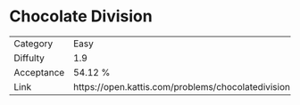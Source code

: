 # Chocolate Division

<table>
    <tr>
        <td>Category</td>
        <td>Easy</td>
    </tr>
    <tr>
        <td>Diffulty</td>
        <td>1.9</td>
    </tr>
    <tr>
        <td>Acceptance</td>
        <td>54.12 %</td>
    </tr>
    <tr>
        <td>Link</td>
        <td>https://open.kattis.com/problems/chocolatedivision</td>
    </tr>
</table>